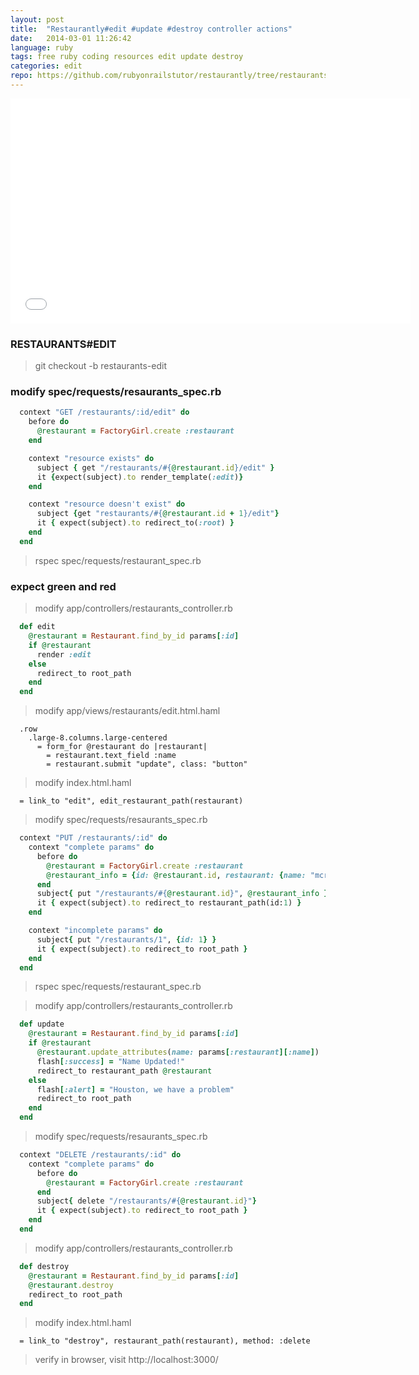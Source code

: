 ```yaml
---
layout: post
title:  "Restaurantly#edit #update #destroy controller actions"
date:   2014-03-01 11:26:42
language: ruby
tags: free ruby coding resources edit update destroy 
categories: edit
repo: https://github.com/rubyonrailstutor/restaurantly/tree/restaurants-edit
---
```


<iframe width="640" height="360" src="//www.youtube.com/embed/juedMSbXdEc?vq=hd1080" frameborder="0" allowfullscreen></iframe>


### RESTAURANTS#EDIT

> git checkout -b restaurants-edit

### modify spec/requests/resaurants_spec.rb

~~~ ruby
  context "GET /restaurants/:id/edit" do
    before do
      @restaurant = FactoryGirl.create :restaurant
    end

    context "resource exists" do
      subject { get "/restaurants/#{@restaurant.id}/edit" }
      it {expect(subject).to render_template(:edit)}
    end

    context "resource doesn't exist" do
      subject {get "restaurants/#{@restaurant.id + 1}/edit"}
      it { expect(subject).to redirect_to(:root) }
    end
  end
~~~ 

> rspec spec/requests/restaurant_spec.rb


### expect green and red

> modify app/controllers/restaurants_controller.rb

~~~ ruby
  def edit
    @restaurant = Restaurant.find_by_id params[:id]
    if @restaurant
      render :edit
    else
      redirect_to root_path
    end
  end
~~~ 

> modify app/views/restaurants/edit.html.haml

~~~ haml
  .row
    .large-8.columns.large-centered
      = form_for @restaurant do |restaurant|
        = restaurant.text_field :name
        = restaurant.submit "update", class: "button"
~~~ 

> modify index.html.haml

~~~ haml
  = link_to "edit", edit_restaurant_path(restaurant)
~~~ 

> modify spec/requests/resaurants_spec.rb

~~~ ruby
  context "PUT /restaurants/:id" do
    context "complete params" do
      before do
        @restaurant = FactoryGirl.create :restaurant
        @restaurant_info = {id: @restaurant.id, restaurant: {name: "mcrails"}}
      end
      subject{ put "/restaurants/#{@restaurant.id}", @restaurant_info }
      it { expect(subject).to redirect_to restaurant_path(id:1) }
    end

    context "incomplete params" do
      subject{ put "/restaurants/1", {id: 1} }
      it { expect(subject).to redirect_to root_path }
    end
  end
~~~ 

> rspec spec/requests/restaurant_spec.rb


> modify app/controllers/restaurants_controller.rb

~~~ ruby
  def update
    @restaurant = Restaurant.find_by_id params[:id]
    if @restaurant
      @restaurant.update_attributes(name: params[:restaurant][:name])
      flash[:success] = "Name Updated!"
      redirect_to restaurant_path @restaurant
    else
      flash[:alert] = "Houston, we have a problem"
      redirect_to root_path
    end
  end
~~~ 

> modify spec/requests/resaurants_spec.rb

~~~ ruby
  context "DELETE /restaurants/:id" do
    context "complete params" do
      before do
        @restaurant = FactoryGirl.create :restaurant
      end
      subject{ delete "/restaurants/#{@restaurant.id}"}
      it { expect(subject).to redirect_to root_path }
    end
  end
~~~ 

> modify app/controllers/restaurants_controller.rb

~~~ ruby
  def destroy
    @restaurant = Restaurant.find_by_id params[:id]
    @restaurant.destroy
    redirect_to root_path
  end
~~~ 

> modify index.html.haml

~~~ haml
  = link_to "destroy", restaurant_path(restaurant), method: :delete
~~~ 

> verify in browser, visit http://localhost:3000/
